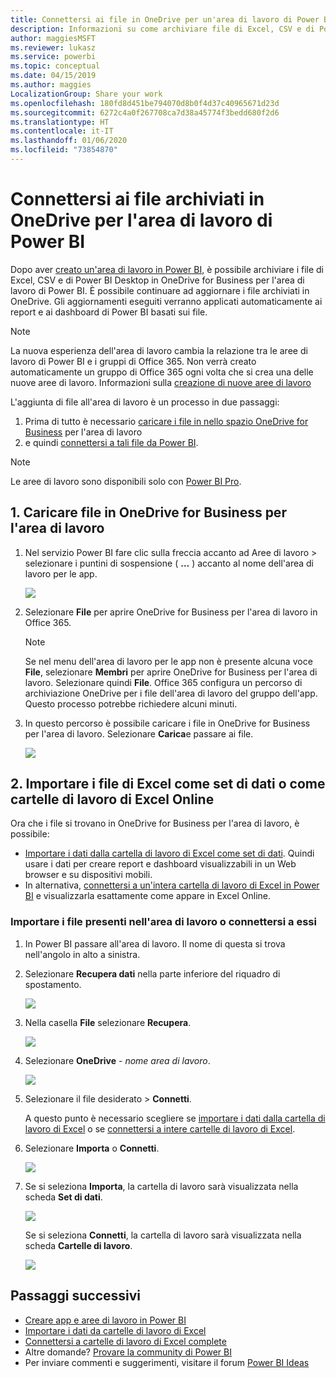 ```yaml
---
title: Connettersi ai file in OneDrive per un'area di lavoro di Power BI
description: Informazioni su come archiviare file di Excel, CSV e di Power BI Desktop nell'area di lavoro in OneDrive e su come accedere a questi file.
author: maggiesMSFT
ms.reviewer: lukasz
ms.service: powerbi
ms.topic: conceptual
ms.date: 04/15/2019
ms.author: maggies
LocalizationGroup: Share your work
ms.openlocfilehash: 180fd8d451be794070d8b0f4d37c40965671d23d
ms.sourcegitcommit: 6272c4a0f267708ca7d38a45774f3bedd680f2d6
ms.translationtype: HT
ms.contentlocale: it-IT
ms.lasthandoff: 01/06/2020
ms.locfileid: "73854870"
---
```

# <a name="connect-to-files-stored-in-onedrive-for-your-power-bi-workspace"></a>Connettersi ai file archiviati in OneDrive per l'area di lavoro di Power BI
Dopo aver [creato un'area di lavoro in Power BI](service-create-distribute-apps.md), è possibile archiviare i file di Excel, CSV e di Power BI Desktop in OneDrive for Business per l'area di lavoro di Power BI. È possibile continuare ad aggiornare i file archiviati in OneDrive. Gli aggiornamenti eseguiti verranno applicati automaticamente ai report e ai dashboard di Power BI basati sui file. 

> [!NOTE]
> La nuova esperienza dell'area di lavoro cambia la relazione tra le aree di lavoro di Power BI e i gruppi di Office 365. Non verrà creato automaticamente un gruppo di Office 365 ogni volta che si crea una delle nuove aree di lavoro. Informazioni sulla [creazione di nuove aree di lavoro](service-create-the-new-workspaces.md)

L'aggiunta di file all'area di lavoro è un processo in due passaggi: 

1. Prima di tutto è necessario [caricare i file in nello spazio OneDrive for Business](service-connect-to-files-in-app-workspace-onedrive-for-business.md#1-upload-files-to-the-onedrive-for-business-for-your-workspace) per l'area di lavoro
2. e quindi [connettersi a tali file da Power BI](service-connect-to-files-in-app-workspace-onedrive-for-business.md#2-import-excel-files-as-datasets-or-as-excel-online-workbooks).

> [!NOTE]
> Le aree di lavoro sono disponibili solo con [Power BI Pro](service-features-license-type.md).
> 

## <a name="1-upload-files-to-the-onedrive-for-business-for-your-workspace"></a>1\. Caricare file in OneDrive for Business per l'area di lavoro
1. Nel servizio Power BI fare clic sulla freccia accanto ad Aree di lavoro > selezionare i puntini di sospensione ( **…** ) accanto al nome dell'area di lavoro per le app. 
   
   ![](media/service-connect-to-files-in-app-workspace-onedrive-for-business/power-bi-app-ellipsis.png)
2. Selezionare **File** per aprire OneDrive for Business per l'area di lavoro in Office 365.
   
   > [!NOTE]
   > Se nel menu dell'area di lavoro per le app non è presente alcuna voce **File**, selezionare **Membri**  per aprire OneDrive for Business per l'area di lavoro. Selezionare quindi **File**. Office 365 configura un percorso di archiviazione OneDrive per i file dell'area di lavoro del gruppo dell'app. Questo processo potrebbe richiedere alcuni minuti. 
   > 
   > 
3. In questo percorso è possibile caricare i file in OneDrive for Business per l'area di lavoro. Selezionare **Carica**e passare ai file.
   
   ![](media/service-connect-to-files-in-app-workspace-onedrive-for-business/pbi_grpfilesonedrive.png)

## <a name="2-import-excel-files-as-datasets-or-as-excel-online-workbooks"></a>2\. Importare i file di Excel come set di dati o come cartelle di lavoro di Excel Online
Ora che i file si trovano in OneDrive for Business per l'area di lavoro, è possibile: 

* [Importare i dati dalla cartella di lavoro di Excel come set di dati](service-get-data-from-files.md). Quindi usare i dati per creare report e dashboard visualizzabili in un Web browser e su dispositivi mobili.
* In alternativa, [connettersi a un'intera cartella di lavoro di Excel in Power BI](service-excel-workbook-files.md) e visualizzarla esattamente come appare in Excel Online.

### <a name="import-or-connect-to-the-files-in-your-workspace"></a>Importare i file presenti nell'area di lavoro o connettersi a essi
1. In Power BI passare all'area di lavoro. Il nome di questa si trova nell'angolo in alto a sinistra. 
2. Selezionare **Recupera dati** nella parte inferiore del riquadro di spostamento. 
   
   ![](media/service-connect-to-files-in-app-workspace-onedrive-for-business/power-bi-app-get-data-button.png)
3. Nella casella **File** selezionare **Recupera**.
   
   ![](media/service-connect-to-files-in-app-workspace-onedrive-for-business/pbi_getfiles.png)
4. Selezionare **OneDrive** - *nome area di lavoro*.
   
    ![](media/service-connect-to-files-in-app-workspace-onedrive-for-business/pbi_grp_one_drive_shrpt.png)
5. Selezionare il file desiderato > **Connetti**.
   
    A questo punto è necessario scegliere se [importare i dati dalla cartella di lavoro di Excel](service-get-data-from-files.md) o se [connettersi a intere cartelle di lavoro di Excel](service-excel-workbook-files.md).
6. Selezionare **Importa** o **Connetti**.
   
    ![](media/service-connect-to-files-in-app-workspace-onedrive-for-business/pbi_importexceldataorwholecrop.png)
7. Se si seleziona **Importa**, la cartella di lavoro sarà visualizzata nella scheda **Set di dati**. 
   
    ![](media/service-connect-to-files-in-app-workspace-onedrive-for-business/power-bi-app-excel-file-import.png)
   
    Se si seleziona **Connetti**, la cartella di lavoro sarà visualizzata nella scheda **Cartelle di lavoro**.
   
    ![](media/service-connect-to-files-in-app-workspace-onedrive-for-business/power-bi-app-excel-file-connect.png)

## <a name="next-steps"></a>Passaggi successivi
* [Creare app e aree di lavoro in Power BI](service-create-distribute-apps.md)
* [Importare i dati da cartelle di lavoro di Excel](service-get-data-from-files.md)
* [Connettersi a cartelle di lavoro di Excel complete](service-excel-workbook-files.md)
* Altre domande? [Provare la community di Power BI](https://community.powerbi.com/)
* Per inviare commenti e suggerimenti, visitare il forum [Power BI Ideas](https://ideas.powerbi.com/forums/265200-power-bi)

